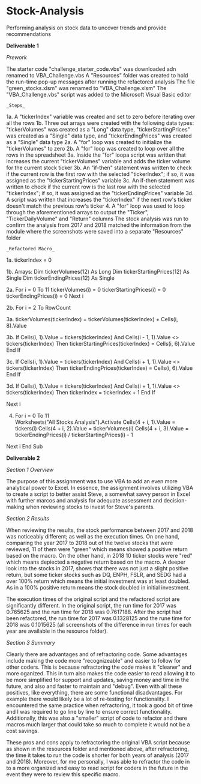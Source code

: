 # Stock-Analysis
Performing analysis on stock data to uncover trends and provide recommendations

**Deliverable 1**
 
  _Prework_
   
The starter code "challenge_starter_code.vbs" was downloaded adn renamed to VBA_Challenge.vbs
A "Resources" folder was created to hold the run-time pop-up messages after running the refactored analysis 
The file "green_stocks.xlsm" was renamed to "VBA_Challenge.xlsm"
The "VBA_Challenge.vbs" script was added to the Microsoft Visual Basic editor 

    _Steps_
   
1a. A "tickerIndex" variable was created and set to zero before iterating over all the rows 
1b. Three out arrays were created with the following data types: "tickerVolumes" was created as a "Long" data type, "tickerStartingPrices" was created as a "Single" data type, and "tickerEndingPrices" was created as a "Single" data type
2a. A "for" loop was created to initialize the "tickerVolumes" to zero
2b. A "for" loop was created to loop over all the rows in the spreadsheet
3a. Inside the "for" loopa script was written that increases the current "tickerVolumes" variable and adds the ticker volume for the current stock ticker 
3b. An "if-then" statement was written to check if the current row is the first row with the selected "tickerIndex"; if so, it was assigned as the "tickerStartingPrices" variable
3c. An if-then statement was written to check if the current row is the last row with the selected "tickerIndex"; if so, it was assigned as the "tickerEndingPrices" variable 
3d. A script was written that increases the "tickerIndex" if the next row's ticker doesn't match the previous row's ticker
4. A "for" loop was used to loop through the aforementioned arrays to output the "Ticker", "TickerDailyVolume" and "Return" columns
The stock analysis was run to confirm the analysis from 2017 and 2018 matched the information from the module where the screenshots were saved into a separate "Resources" folder 

    _Refactored Macro_

1a. tickerIndex = 0

1b. Arrays:
  Dim tickerVolumes(12) As Long
  Dim tickerStartingPrices(12) As Single
  Dim tickerEndingPrices(12) As Single

2a. For i = 0 To 11
  tickerVolumes(i) = 0
  tickerStartingPrices(i) = 0
  tickerEndingPrices(i) = 0
  Next i

2b.
 For i = 2 To RowCount

3a.
  tickerVolumes(tickerIndex) = tickerVolumes(tickerIndex) + Cells(i, 8).Value

3b.
  If Cells(i, 1).Value = tickers(tickerIndex) And Cells(i - 1, 1).Value <> tickers(tickerIndex) Then
  tickerStartingPrices(tickerIndex) = Cells(i, 6).Value
    End If
    
3c.
  If Cells(i, 1).Value = tickers(tickerIndex) And Cells(i + 1, 1).Value <> tickers(tickerIndex) Then
  tickerEndingPrices(tickerIndex) = Cells(i, 6).Value
     End If

3d.
  If Cells(i, 1).Value = tickers(tickerIndex) And Cells(i + 1, 1).Value <> tickers(tickerIndex) Then
  tickerIndex = tickerIndex + 1
  End If

  Next i

4. For i = 0 To 11    
    Worksheets("All Stocks Analysis").Activate
    Cells(4 + i, 1).Value = tickers(i)
    Cells(4 + i, 2).Value = tickerVolumes(i)
    Cells(4 + i, 3).Value = tickerEndingPrices(i) / tickerStartingPrices(i) - 1
    
Next i
End Sub

**Deliverable 2**

 _Section 1 Overview_

The purpose of this assignment was to use VBA to add an even more analytical power to Excel. In essence, the assignment involves utilizing VBA to create a script to better assist Steve, a somewhat savvy person in Excel with further marcos and analysis for adequate assessment and decision-making when reviewing stocks to invest for Steve's parents. 

 _Section 2 Results_

When reviewing the results, the stock performance between 2017 and 2018 was noticeably different; as well as the execution times. On one hand, comparing the year 2017 to 2018 out of the twelve stocks that were reviewed, 11 of them were "green" which means showed a positive return based on the macro. On the other hand, in 2018 10 ticker stocks were "red" which means depiected a negative return based on the macro. A deeper look into the stocks in 2017, shows that there was not just a slight positive return, but some ticker stocks such as DQ, ENPH, FSLR, and SEDG had a over 100% return which means the initial investment was at least doubled. As in a 100% positive return means the stock doubled in initial investment. 

The execution times of the original script and the refactored script are significantly different. In the original script, the run time for 2017 was 0.765625 and the run time for 2018 was 0.7617188. After the script had been refactored, the run time for 2017 was 0.1328125 and the rune time for 2018 was 0.1015625 (all screenshots of the difference in run times for each year are available in the resource folder). 

 _Section 3 Summary_

Clearly there are advantages and of refractoring code. Some advantages include making the code more "recognizeable" and easier to follow for other coders. This is because refractoring the code makes it "cleaner" and more oganized. This in turn also makes the code easier to read allowing it to be more simplified for support and updates, saving money and time in the future, and also and faster to maintain and "debug". Even with all these positives, like everything, there are some functional disadvantages. For example there would likely be a lot of re-testing for functionality. I encountered the same practice when refractoring, it took a good bit of time and I was required to go line by line to ensure correct functionality. Additionally, this was also a "smaller" script of code to refactor and there macros much larger that could take so much to complete it would not be a cost savings. 

These pros and cons apply to refractoring the original VBA script because as shown in the resources folder and mentioned above, after refractoring, the time it takes to run the code is shorter for both years of analysis (2017 and 2018). Moreover, for me personally, I was able to refractor the code in to a more organized and easy to read script for coders in the future in the event they were to review this specific macro. 
